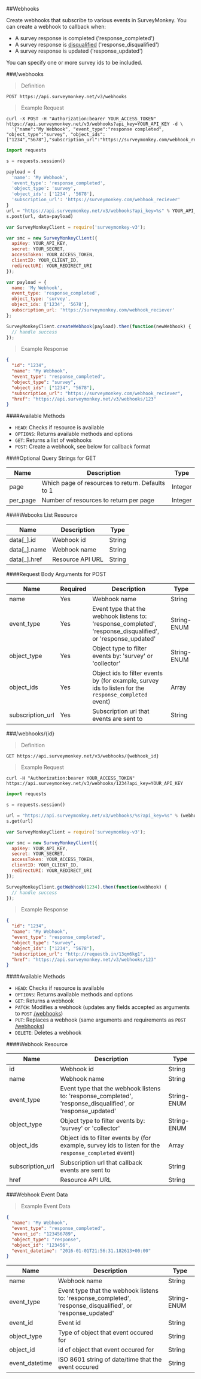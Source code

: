 ##Webhooks

Create webhooks that subscribe to various events in SurveyMonkey. You can create a webhook to callback when:


 * A survey response is completed ('response_completed')
 * A survey response is [disqualified](http://help.surveymonkey.com/articles/en_US/kb/Disqualifying-Respondents) ('response_disqualified')
 * A survey response is updated ('response_updated') 

You can specify one or more survey ids to be included. 

###/webhooks

>Definition

```
POST https://api.surveymonkey.net/v3/webhooks
```

>Example Request

```shell
curl -X POST -H "Authorization:bearer YOUR_ACCESS_TOKEN" https://api.surveymonkey.net/v3/webhooks?api_key=YOUR_API_KEY -d \
  '{"name":"My Webhook", "event_type":"response completed", "object_type":"survey", "object_ids":["1234","5678"],"subscription_url":"https://surveymonkey.com/webhook_reciever"}'
```

```python
import requests

s = requests.session()

payload = {
  'name': 'My Webhook',
  'event_type': 'response_completed',
  'object_type': 'survey',
  'object_ids': ['1234', '5678'],
  'subscription_url': 'https://surveymonkey.com/webhook_reciever'
}
url = "https://api.surveymonkey.net/v3/webhooks?api_key=%s" % YOUR_API_KEY
s.post(url, data=payload)
```

```js
var SurveyMonkeyClient = require('surveymonkey-v3');

var smc = new SurveyMonkeyClient({
  apiKey: YOUR_API_KEY,
  secret: YOUR_SECRET,
  accessToken: YOUR_ACCESS_TOKEN,
  clientID: YOUR_CLIENT_ID,
  redirectURI: YOUR_REDIRECT_URI
});

var payload = {
  name: 'My Webhook',
  event_type: 'response_completed',
  object_type: 'survey',
  object_ids: ['1234', '5678'],
  subscription_url: 'https://surveymonkey.com/webhook_reciever'
};

SurveyMonkeyClient.createWebhook(payload).then(function(newWebhook) {
  // handle success
});
```

>Example Response

```json
{
  "id": "1234",
  "name": "My Webhook",
  "event_type": "response_completed",
  "object_type": "survey",
  "object_ids": ["1234", "5678"],
  "subscription_url": "https://surveymonkey.com/webhook_reciever",
  "href": "https://api.surveymonkey.net/v3/webhooks/123"
}
```
####Available Methods

 * `HEAD`: Checks if resource is available
 * `OPTIONS`: Returns available methods and options
 * `GET`: Returns a list of webhooks
 * `POST`: Create a webhook, see below for callback format

####Optional Query Strings for GET

Name | Description | Type
------ | ------- | -------
page | Which page of resources to return. Defaults to 1 | Integer
per_page | Number of resources to return per page | Integer

####Webooks List Resource

Name | Description | Type
------ | ------- | -------
data[\_].id | Webhook id | String
data[\_].name | Webhook name | String
data[\_].href | Resource API URL | String

####Request Body Arguments for POST

Name | Required | Description | Type
------ | ------- | ------- | -------
name | Yes | Webhook name | String
event_type | Yes | Event type that the webhook listens to: 'response_completed', 'response_disqualified', or 'response_updated' | String-ENUM
object_type | Yes | Object type to filter events by: 'survey' or 'collector'| String-ENUM
object_ids | Yes | Object ids to filter events by (for example, survey ids to listen for the `response_completed` event) | Array
subscription_url | Yes | Subscription url that events are sent to | String


###/webhooks/{id}

>Definition

```
GET https://api.surveymonkey.net/v3/webhooks/{webhook_id}
```

>Example Request

```shell
curl -H "Authorization:bearer YOUR_ACCESS_TOKEN" https://api.surveymonkey.net/v3/webhooks/1234?api_key=YOUR_API_KEY
```

```python
import requests

s = requests.session()

url = "https://api.surveymonkey.net/v3/webhooks/%s?api_key=%s" % (webhook_id, YOUR_API_KEY)
s.get(url)
```

```js
var SurveyMonkeyClient = require('surveymonkey-v3');

var smc = new SurveyMonkeyClient({
  apiKey: YOUR_API_KEY,
  secret: YOUR_SECRET,
  accessToken: YOUR_ACCESS_TOKEN,
  clientID: YOUR_CLIENT_ID,
  redirectURI: YOUR_REDIRECT_URI
});

SurveyMonkeyClient.getWebhook(1234).then(function(webhook) {
  // handle success
});
```

>Example Response

```json
{
  "id": "1234",
  "name": "My Webhook",
  "event_type": "response_completed",
  "object_type": "survey",
  "object_ids": ["1234", "5678"],
  "subscription_url": "http://requestb.in/13qm6kg1",
  "href": "https://api.surveymonkey.net/v3/webhooks/123"
}
```

####Available Methods

 * `HEAD`: Checks if resource is available
 * `OPTIONS`: Returns available methods and options
 * `GET`: Returns a webhook
 * `PATCH`: Modifies a webhook (updates any fields accepted as arguments to `POST` [/webhooks](#webhooks))
 * `PUT`: Replaces a webhook (same arguments and requirements as `POST` [/webhooks](#webhooks))
 * `DELETE`: Deletes a webhook 

####Webhook Resource

Name | Description | Type
------ | ------- | -------
id  | Webhook id | String
name  | Webhook name | String
event_type | Event type that the webhook listens to: 'response_completed', 'response_disqualified', or 'response_updated' | String-ENUM
object_type | Object type to filter events by: 'survey' or 'collector' | String-ENUM
object_ids | Object ids to filter events by (for example, survey ids to listen for the `response_completed` event) | Array
subscription_url | Subscription url that callback events are sent to | String
href | Resource API URL | String

###Webhook Event Data

>Example Event Data

```json
{
  "name": "My Webhook",
  "event_type": "response_completed",
  "event_id": "123456789",
  "object_type": "response",
  "object_id": "123456",
  "event_datetime": "2016-01-01T21:56:31.182613+00:00"
}
```

Name | Description | Type
----- | ----- | -----
name | Webhook name | String
event_type | Event type that the webhook listens to: 'response_completed', 'response_disqualified', or 'response_updated' | String-ENUM
event_id | Event id | String
object_type | Type of object that event occured for | String
object_id | id of object that event occured for | String
event_datetime | ISO 8601 string of date/time that the event occured | String
